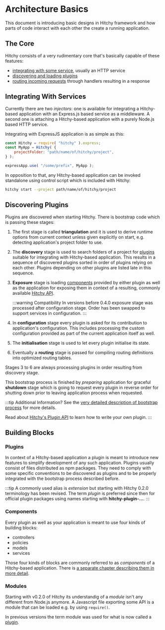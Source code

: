 # Architecture Basics

This document is introducing basic designs in Hitchy framework and how parts of code interact with each other the create a running application.

## The Core

Hitchy consists of a very rudimentary core that's basically capable of these features:

* [integrating with some service](#integrating-with-services), usually an HTTP service
* [discovering and loading plugins](#discovering-plugins)
* [routing incoming requests](routing-basics.md) through handlers resulting in a response

## Integrating With Services

Currently there are two _injectors_: one is available for integrating a Hitchy-based application with an Express.js based service as a middleware. A second one is attaching a Hitchy-based application with a purely Node.js based HTTP service. 

Integrating with ExpressJS application is as simple as this:

```javascript
const Hitchy = require( "hitchy" ).express;
const MyApp = Hitchy( {
    projectFolder: "path/name/of/hitchy/project",
} );

expressApp.use( "/some/prefix", MyApp );
```

In opposition to that, any Hitchy-based application can be invoked standalone using control script which is included with Hitchy:

```bash
hitchy start --project path/name/of/hitchy/project
``` 

## Discovering Plugins

Plugins are discovered when starting Hitchy. There is bootstrap code which is passing these stages:

1. The first stage is called **triangulation** and it is used to derive runtime options from current context unless given explicitly on start, e.g. detecting application's project folder to use.

2. The **discovery** stage is used to search folders of a project for [plugins](#plugins) suitable for integrating with Hitchy-based application. This results in a sequence of discovered plugins sorted in order of plugins relying on each other. Plugins depending on other plugins are listed late in this sequence.

3. **Exposure** stage is loading [components](#components) provided by either plugin as well as the application for exposing them in context of a resulting, commonly available [Hitchy API](../api).

   :::warning Compatibility
   In versions before 0.4.0 exposure stage was processed after configuration stage. Order has been swapped to support services in configuration. 
   :::

4. In **configuration** stage every plugin is asked for its contribution to application's configuration. This includes processing the custom configuration provided as part of the current application itself as well.

5. The **initialisation** stage is used to let every plugin initialise its state.

6. Eventually a **routing** stage is passed for compiling routing definitions into optimized routing tables.

Stages 3 to 6 are always processing plugins in order resulting from discovery stage. 

This bootstrap process is finished by _preparing_ application for graceful **shutdown** stage which is going to request every plugin in reverse order for shutting down prior to leaving application process when requested.

:::tip Additional Information?
See the [very detailed description of bootstrap process](./bootstrap.md) for more details.

Read about [Hitchy's Plugin API](../api/plugins.md) to learn how to write your own plugin.
:::

## Building Blocks

### Plugins

In context of a Hitchy-based application a plugin is meant to introduce new features to simplify development of any such application. Plugins usually consist of files distributed as npm packages. They need to comply with some specific conventions to be discovered as plugins and to be properly integrated with the bootstrap process described before.

:::tip
A commonly used alias is _extension_ but starting with Hitchy 0.2.0 terminology has been revised. The term _plugin_ is preferred since then for official plugin packages using names starting with **hitchy-plugin-...**.
:::

### Components

Every plugin as well as your application is meant to use four kinds of building blocks:

* controllers
* policies
* models
* services

Those four kinds of blocks are commonly referred to as _components_ of a Hitchy-based application. There is [a separate chapter describing them in more detail](components.md).

### Modules

Starting with v0.2.0 of Hitchy its understandig of a _module_ isn't any different from Node.js anymore. A Javascript file exporting some API is a module that can be loaded e.g. by using `require()`. 

In previous versions the term module was used for what is now called a [plugin](#plugins).

